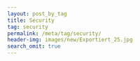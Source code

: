 ```yaml
---
layout: post_by_tag
title: Security
tag: security
permalink: /meta/tag/security/
header-img: images/new/Exportiert_25.jpg
search_omit: true
---
```

